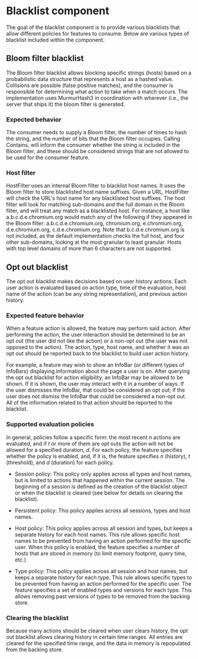 # Blacklist component #

The goal of the blacklist component is to provide various blacklists that allow
different policies for features to consume. Below are various types of blacklist
included within the component.

## Bloom filter blacklist ##
The Bloom filter blacklist allows blocking specific strings (hosts) based on a
probabilistic data structure that represents a host as a hashed value.
Collisions are possible (false positive matches), and the consumer is
responsible for determining what action to take when a match occurs. The
implementation uses MurmurHash3 in coordination with wherever (i.e., the server
that ships it) the bloom filter is generated.

### Expected behavior ###
The consumer needs to supply a Bloom filter, the number of times to hash the
string, and the number of bits that the Bloom filter occupies. Calling Contains,
will inform the consumer whether the string is included in the Bloom filter, and
these should be considered strings that are not allowed to be used for the
consumer feature.

### Host filter ###
HostFilter uses an internal Bloom filter to blacklist host names. It uses the
Bloom filter to store blacklisted host name suffixes. Given a URL, HostFilter
will check the URL's host name for any blacklisted host suffixes. The host
filter will look for matching sub-domains and the full domain in the Bloom
filter, and will treat any match as a blacklisted host. For instance, a host
like a.b.c.d.e.chromium.org would match any of the following if they appeared in
the Bloom filter: a.b.c.d.e.chromium.org, chromium.org, e.chromium.org,
d.e.chromium.org, c.d.e.chromium.org. Note that b.c.d.e.chromium.org is not
included, as the default implementation checks the full host, and four other
sub-domains, looking at the most granular to least granular. Hosts with top
level domains of more than 6 characters are not supported.

## Opt out blacklist ##
The opt out blacklist makes decisions based on user history actions. Each user
action is evaluated based on action type, time of the evaluation, host name of
the action (can be any string representation), and previous action history.

### Expected feature behavior ###
When a feature action is allowed, the feature may perform said action. After
performing the action, the user interaction should be determined to be an opt
out (the user did not like the action) or a non-opt out (the user was not
opposed to the action). The action, type, host name, and whether it was an opt
out should be reported back to the blacklist to build user action history.

For example, a feature may wish to show an InfoBar (or different types of
InfoBars) displaying information about the page a user is on. After querying the
opt out blacklist for action eligibility, an InfoBar may be allowed to be shown.
If it is shown, the user may interact with it in a number of ways. If the user
dismisses the InfoBar, that could be considered an opt out; if the user does
not dismiss the InfoBar that could be considered a non-opt out. All of the
information related to that action should be reported to the blacklist.

### Supported evaluation policies ###
In general, policies follow a specific form: the most recent _n_ actions are
evaluated, and if _t_ or more of them are opt outs the action will not be
allowed for a specified duration, _d_. For each policy, the feature specifies
whether the policy is enabled, and, if it is, the feature specifies _n_
(history), _t_ (threshold), and _d_ (duration) for each policy.

* Session policy: This policy only applies across all types and host names, but
is limited to actions that happened within the current session. The beginning of
a session is defined as the creation of the blacklist object or when the
blacklist is cleared (see below for details on clearing the blacklist).

* Persistent policy: This policy applies across all sessions, types and host
names.

* Host policy: This policy applies across all session and types, but keeps a
separate history for each host names. This rule allows specific host names to be
prevented from having an action performed for the specific user. When this
policy is enabled, the feature specifies a number of hosts that are stored in
memory (to limit memory footprint, query time, etc.)

* Type policy: This policy applies across all session and host names, but keeps
a separate history for each type. This rule allows specific types to be
prevented from having an action performed for the specific user. The feature
specifies a set of enabled types and versions for each type. This allows
removing past versions of types to be removed from the backing store.

### Clearing the blacklist ###
Because many actions should be cleared when user clears history, the opt out
blacklist allows clearing history in certain time ranges. All entries are
cleared for the specified time range, and the data in memory is repopulated
from the backing store.
